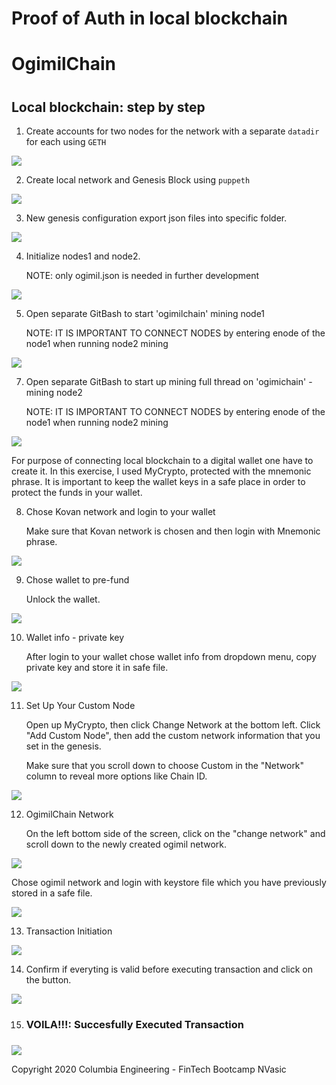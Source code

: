 <h1>Proof of Auth in local blockchain</h1>

<h1> OgimilChain<h1>



<h2>Local blockchain: step by step</h2>


1.  <p>Create accounts for two nodes for the network with a separate <code>datadir</code> for each using <code>GETH</code></p>

![](https://github.com/NinoslavVasic/ogimilchain/blob/master/screenshots/01-gen_acc.PNG)


2.  <p>Create local network and Genesis Block using <code>puppeth</code></p>


![](https://github.com/NinoslavVasic/ogimilchain/blob/master/screenshots/02-puppeth_og.PNG)


3. <p> New genesis configuration export json files into specific folder. </p>


![](https://github.com/NinoslavVasic/ogimilchain/blob/master/screenshots/03-add_acc_exp_gen.PNG)


4. <p> Initialize nodes1 and node2. <p>
   <p> NOTE: only ogimil.json is needed in further development</p>


![](https://github.com/NinoslavVasic/ogimilchain/blob/master/screenshots/04-init_nodes.PNG)


5. <p> Open separate GitBash to start 'ogimilchain' mining node1 <p>

   <p> NOTE: IT IS IMPORTANT TO CONNECT NODES  by entering enode of the node1 when running node2 mining </p>


![](https://github.com/NinoslavVasic/ogimilchain/blob/master/screenshots/05-node1.PNG)

7. <p> Open separate GitBash to start up mining full thread on 'ogimichain' - mining node2 </p>

   <p> NOTE: IT IS IMPORTANT TO CONNECT NODES  by entering enode of the node1 when running node2 mining</p>

![](https://github.com/NinoslavVasic/ogimilchain/blob/master/screenshots/06-node2.PNG)

   <p> For purpose of connecting local blockchain to a digital wallet one have to create it. In this exercise, I used MyCrypto, protected with the mnemonic phrase. It is important to keep the wallet keys in a safe place in order to protect the funds in your wallet.</p>

8. <p>  Chose Kovan network and login to your wallet </p>
   <p> Make sure that Kovan  network is chosen and then login with Mnemonic phrase. </p>


![](https://github.com/NinoslavVasic/RocketChain/blob/master/Screenshots1/9_mycrypto.png)

9. <p> Chose wallet to pre-fund </p>

   <p> Unlock the wallet. </p>

![](https://github.com/NinoslavVasic/RocketChain/blob/master/Screenshots1/10_mn_login.png)

10. <p> Wallet info - private key </p>
    <p> After login to your wallet chose wallet info from dropdown menu, copy private key and store it in safe file.  </p>

![](https://github.com/NinoslavVasic/RocketChain/blob/master/Screenshots1/11_wallet_priv_key.png)

11. <p> Set Up Your Custom Node </p>

    <p> Open up MyCrypto, then click Change Network at the bottom left. Click "Add Custom Node", then add the custom network information that you set in the genesis.</p>

    <p>Make sure that you scroll down to choose Custom in the "Network" column to reveal more options like Chain ID.</p>


![](https://github.com/NinoslavVasic/ogimilchain/blob/master/screenshots/08-set_node.PNG)

12. <p> OgimilChain Network </p>

    <p> On the left bottom side of the screen, click on the "change network" and scroll down to the newly created ogimil network.  </p>

![](https://github.com/NinoslavVasic/ogimilchain/blob/master/screenshots/09-keystore_login.PNG)

   
   <p> Chose ogimil network and login with keystore file which you have previously stored in a safe file.  </p>

![](https://github.com/NinoslavVasic/ogimilchain/blob/master/screenshots/10-login2.PNG)



13. <p> Transaction Initiation </p>


![](https://github.com/NinoslavVasic/ogimilchain/blob/master/screenshots/11-initiate_tx.PNG)

14. <p> Confirm if everyting is valid before executing transaction and click on the button. </p>

![](https://github.com/NinoslavVasic/ogimilchain/blob/master/screenshots/12-conf_tx.PNG)


15. <h3> VOILA!!!: Succesfully Executed Transaction <h3>

![](https://github.com/NinoslavVasic/ogimilchain/blob/master/screenshots/13-status_tx.PNG)



<footer>
    
Copyright 2020 Columbia Engineering - FinTech Bootcamp NVasic
    
    
</footer>




